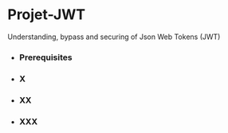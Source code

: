 # Projet-JWT
Understanding, bypass and securing of Json Web Tokens (JWT)

* ### Prerequisites

* ### X

* ### XX

* ### XXX
